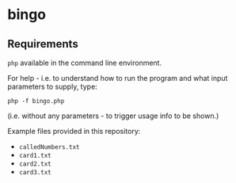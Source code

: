 # bingo

## Requirements

`php` available in the command line environment.

For help - i.e. to understand how to run the program and what input parameters to supply, type:

`php -f bingo.php`

(i.e. without any parameters - to trigger usage info to be shown.)

Example files provided in this repository:

- `calledNumbers.txt`
- `card1.txt`
- `card2.txt`
- `card3.txt`

